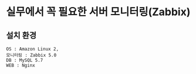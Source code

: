 # 실무에서 꼭 필요한 서버 모니터링(Zabbix)

## 설치 환경

```
OS : Amazon Linux 2,
모니터링 : Zabbix 5.0
DB : MySQL 5.7
WEB : Nginx

```
